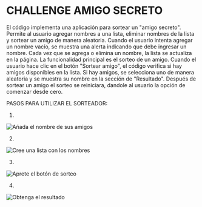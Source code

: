 <h1> CHALLENGE AMIGO SECRETO </h1>

 El código implementa una aplicación para sortear un "amigo secreto". Permite al usuario agregar nombres a una lista, eliminar nombres de la lista y sortear un amigo de manera aleatoria.
 Cuando el usuario intenta agregar un nombre vacío, se muestra una alerta indicando que debe ingresar un nombre. Cada vez que se agrega o elimina un nombre, la lista se actualiza en la página.
 La funcionalidad principal es el sorteo de un amigo. Cuando el usuario hace clic en el botón "Sortear amigo", el código verifica si hay amigos disponibles en la lista. Si hay amigos, se selecciona uno de manera aleatoria y se muestra su nombre en la sección de "Resultado".
 Después de sortear un amigo el sorteo se reiniciara, dandole al usuario la opción de comenzar desde cero.


PASOS PARA UTILIZAR EL SORTEADOR:

1.
![Añada el nombre de sus amigos](https://github.com/user-attachments/assets/4176945d-50a9-4f21-b483-db1fac92e42c)



2.
![Cree una lista con los nombres](https://github.com/user-attachments/assets/15750985-f633-44d2-96f0-b588a5a39452)



3.
![Aprete el botón de sorteo](https://github.com/user-attachments/assets/d8e1c62d-868e-4acc-9a82-c3f50bc3324f)



4.
![Obtenga el resultado](https://github.com/user-attachments/assets/4e12a02f-431d-485c-8731-dfa3ef18732a)
